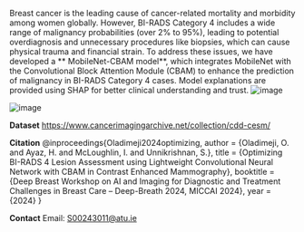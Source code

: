 Breast cancer is the leading cause of cancer-related mortality and morbidity among women globally. However, BI-RADS Category 4 includes a wide range of malignancy probabilities (over 2% to 95%), leading to potential overdiagnosis and unnecessary procedures like biopsies, which can cause physical trauma and financial strain.
To address these issues, we have developed a ** MobileNet-CBAM model**, which integrates MobileNet with the Convolutional Block Attention Module (CBAM) to enhance the prediction of malignancy in BI-RADS Category 4 cases.
Model explanations are provided using SHAP for better clinical understanding and trust.
![image](https://github.com/user-attachments/assets/de7a0043-732b-4fb4-80d0-bf211af8a77f)

![image](https://github.com/user-attachments/assets/f1fd28af-7aa4-4458-85c6-1316964f437c)

**Dataset**
https://www.cancerimagingarchive.net/collection/cdd-cesm/

**Citation**
@inproceedings{Oladimeji2024optimizing,
  author    = {Oladimeji, O. and Ayaz, H. and McLoughlin, I. and Unnikrishnan, S.},
  title     = {Optimizing BI-RADS 4 Lesion Assessment using Lightweight Convolutional Neural Network with CBAM in Contrast Enhanced Mammography},
  booktitle = {Deep Breast Workshop on AI and Imaging for Diagnostic and Treatment Challenges in Breast Care – Deep-Breath 2024, MICCAI 2024},
  year      = {2024}
}

**Contact**
Email: S00243011@atu.ie
